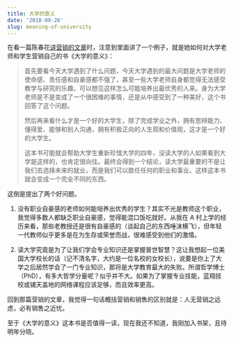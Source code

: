 ```yaml
---
title: 大学的意义
date: '2018-09-26'
slug: meaning-of-university
---
```


在看一篇陈春花[讲营销的文章](https://mp.weixin.qq.com/s/FZiI6HntYFYPlr7QMMa7FA)时，注意到里面讲了一个例子，就是她如何对大学老师和学生营销自己的书《大学的意义》：

> 首先要看今天大学遇到了什么问题，今天大学遇到的最大问题是大学老师的使命感、责任感和自豪感都不强了，甚至一些大学老师自身都觉得无法感受教学与研究的乐趣，可以想见这样怎么可能培养出最优秀的人来。身为大学老师是不是变成了一个很困难的事情，还是从中感受到了一种美好，这个书回答了这个问题。
> 
> 然后再来看什么才是一个好的大学生，除了完成学业之外，拥有思辨能力、懂得爱、能够和别人沟通，拥有积极正向的人生观和价值观，这才是一个好的大学生。
> 
> 这本书可能就会帮助大学生重新珍惜大学的四年，没读大学的人如果看到大学是这样的，也肯定很向往。最终会得到一个结论，读大学最重要的不是让我们去选择未来的就业，而是我们可以胜任任何的职业和事业。这样这本书就会变成一个完全不同的东西。

这倒是提出了两个好问题。

1. 没有职业自豪感的老师如何能培养出优秀的学生？其实不光是教师这个职业，我觉得多数人都缺乏职业自豪感，觉得能混口饭吃就好。从我在 A 村上学的经历来看，那些老教授还是很有自豪感的（谈起自己的东西唾沫横飞），但年轻一代教师似乎更多是在为生存或荣誉而战，很难感受到他们的激情。

1. 读大学究竟是为了让我们学会专业知识还是掌握普世智慧？这让我想起一位美国大学校长的话（记不清名字，大约是一位名校的女校长），说要是你上了大学之后居然学会了一门专业知识，那将是大学教育最大的失败。所谓哲学博士（PhD），有多大哲学分量呢？似乎并不大。如果为了掌握专业技能，蓝翔技校或铺天盖地的网络课程应该足够，而且效率更高。

回到那篇营销的文章，我觉得一句话概括营销和销售的区别就是：人无营销之远虑，必有销售之近忧。

至于《大学的意义》这本书是否值得一读，现在我还不知道，我刚加入书架，且待明年分晓。
